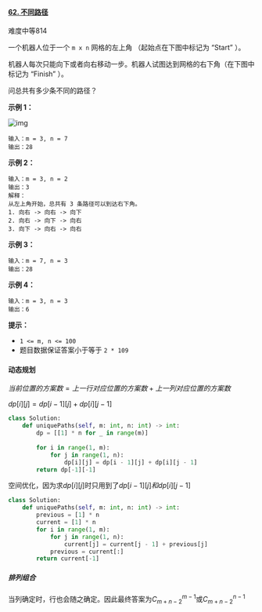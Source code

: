#### [62. 不同路径](https://leetcode-cn.com/problems/unique-paths/)

难度中等814

一个机器人位于一个 `m x n` 网格的左上角 （起始点在下图中标记为 “Start” ）。

机器人每次只能向下或者向右移动一步。机器人试图达到网格的右下角（在下图中标记为 “Finish” ）。

问总共有多少条不同的路径？

 

**示例 1：**

![img](https://assets.leetcode.com/uploads/2018/10/22/robot_maze.png)

```
输入：m = 3, n = 7
输出：28
```

**示例 2：**

```
输入：m = 3, n = 2
输出：3
解释：
从左上角开始，总共有 3 条路径可以到达右下角。
1. 向右 -> 向右 -> 向下
2. 向右 -> 向下 -> 向右
3. 向下 -> 向右 -> 向右
```

**示例 3：**

```
输入：m = 7, n = 3
输出：28
```

**示例 4：**

```
输入：m = 3, n = 3
输出：6
```

 

**提示：**

-   `1 <= m, n <= 100`
-   题目数据保证答案小于等于 `2 * 109`



#### 动态规划

$当前位置的方案数=上一行对应位置的方案数+上一列对应位置的方案数$

$dp[i][j] = dp[i - 1][j] + dp[i][j - 1]$

```python
class Solution:
    def uniquePaths(self, m: int, n: int) -> int:
        dp = [[1] * n for _ in range(m)]
       
        for i in range(1, m):
            for j in range(1, n):
                dp[i][j] = dp[i - 1][j] + dp[i][j - 1]
        return dp[-1][-1]

```



空间优化，因为求$dp[i][j]$时只用到了$dp[i-1][j] 和 dp[i][j-1]$

```python
class Solution:
    def uniquePaths(self, m: int, n: int) -> int:
        previous = [1] * n
        current = [1] * n
        for i in range(1, m):
            for j in range(1, n):
                current[j] = current[j - 1] + previous[j]
            previous = current[:]
        return current[-1]

```



##### 排列组合

当列确定时，行也会随之确定。因此最终答案为$C_{m+n-2}^{m-1}$或$C_{m+n-2}^{n-1}$